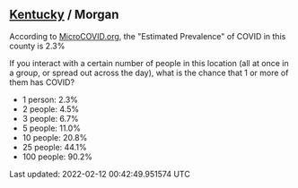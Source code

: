 
## [Kentucky](/united-states/kentucky) / Morgan

According to [MicroCOVID.org](http://microcovid.org),
the "Estimated Prevalence" of COVID in this county is 2.3%

If you interact with a certain number of people in this location
(all at once in a group, or spread out across the day), what is the chance that
1 or more of them has COVID?

- 1 person: 2.3%
- 2 people: 4.5%
- 3 people: 6.7%
- 5 people: 11.0%
- 10 people: 20.8%
- 25 people: 44.1%
- 100 people: 90.2%

Last updated: 2022-02-12 00:42:49.951574 UTC
